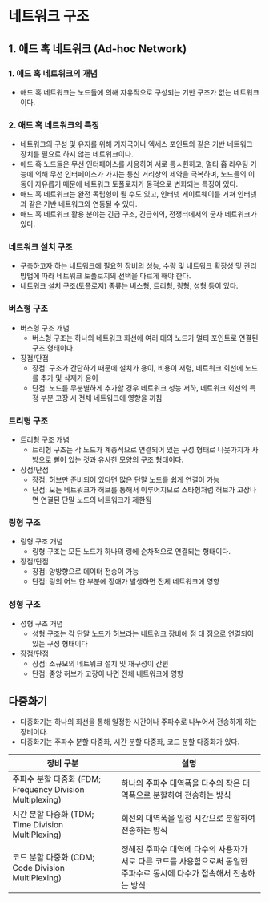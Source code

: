 # 네트워크 구조

## 1. 애드 혹 네트워크 (Ad-hoc Network)

### 1. 애드 혹 네트워크의 개념

- 애드 혹 네트워크는 노드들에 의해 자유적으로 구성되는 기반 구조가 없는 네트워크이다.

### 2. 애드 혹 네트워크의 특징

- 네트워크의 구성 및 유지를 위해 기지국이나 엑세스 포인트와 같은 기반 네트워크 장치를 필요로 하지 않는 네트워크이다.
- 애드 혹 노드들은 무선 인터페이스를 사용하여 서로 통ㅅ힌하고, 멀티 홉 라우팅 기능에 의해 무선 인터페이스가 가지는 통신 거리상의 제약을 극복하며, 노드들의 이동이 자유롭기 때문에 네트워크 토폴로지가 동적으로 변화되는 특징이 있다.
- 애드 혹 네트워크는 완전 독립형이 될 수도 있고, 인터넷 게이트웨이를 거쳐 인터넷과 같은 기반 네트워크와 연동될 수 있다.
- 애드 혹 네트워크 활용 분야는 긴급 구조, 긴급회의, 전쟁터에서의 군사 네트워크가 있다.

### 네트워크 설치 구조

- 구축하고자 하는 네트워크에 필요한 장비의 성능, 수량 및 네트워크 확장성 및 관리 방법에 따라 네트워크 토폴로지의 선택을 다르게 해야 한다.
- 네트워크 설치 구조(토폴로지) 종류는 버스형, 트리형, 링형, 성형 등이 있다.

### 버스형 구조

- 버스형 구조 개념
  - 버스형 구조는 하나의 네트워크 회선에 여러 대의 노드가 멀티 포인트로 연결된 구조 형태이다.
- 장점/단점
  - 장점: 구조가 간단하기 때문에 설치가 용이, 비용이 저렴, 네트워크 회선에 노드를 추가 및 삭제가 용이
  - 단점: 노드를 무분별하게 추가할 경우 네트워크 성능 저하, 네트워크 회선의 특정 부분 고장 시 전체 네트워크에 영향을 끼침

### 트리형 구조

- 트리형 구조 개념
  - 트리형 구조는 각 노드가 계층적으로 연결되어 있는 구성 형태로 나뭇가지가 사방으로 뻗어 있는 것과 유사한 모양의 구조 형태이다.
- 장점/단점
  - 장점: 허브만 준비되어 있다면 많은 단말 노드를 쉽게 연결이 가능
  - 단점: 모든 네트워크가 허브를 통해서 이루어지므로 스타형처럼 허브가 고장나면 연결된 단말 노드의 네트워크가 제한됨

### 링형 구조

- 링형 구조 개념
  - 링형 구조는 모든 노드가 하나의 링에 순차적으로 연결되는 형태이다.
- 장점/단점
  - 장점: 양방향으로 데이터 전송이 가능
  - 단점: 링의 어느 한 부분에 장애가 발생하면 전체 네트워크에 영향

### 성형 구조

- 성형 구조 개념
  - 성형 구조는 각 단말 노드가 허브라는 네트워크 장비에 점 대 점으로 연결되어 있는 구성 형태이다
- 장점/단점
  - 장점: 소규모의 네트워크 설치 및 재구성이 간편
  - 단점: 중앙 허브가 고장이 나면 전체 네트워크에 영향

## 다중화기

- 다중화기는 하나의 회선을 통해 일정한 시간이나 주파수로 나누어서 전송하게 하는 장비이다.
- 다중화기는 주파수 분할 다중화, 시간 분할 다중화, 코드 분할 다중화가 있다.

| 장비 구분                                                 | 설명                                                                                                                    |
| --------------------------------------------------------- | ----------------------------------------------------------------------------------------------------------------------- |
| 주파수 분할 다중화 (FDM; Frequency Division Multiplexing) | 하나의 주파수 대역폭을 다수의 작은 대역폭으로 분할하여 전송하는 방식                                                    |
| 시간 분할 다중화 (TDM; Time Division MultiPlexing)        | 회선의 대역폭을 일정 시간으로 분할하여 전송하는 방식                                                                    |
| 코드 분할 다중화 (CDM; Code Division MultiPlexing)        | 정해진 주파수 대역에 다수의 사용자가 서로 다른 코드를 사용함으로써 동일한 주파수로 동시에 다수가 접속해서 전송하는 방식 |
